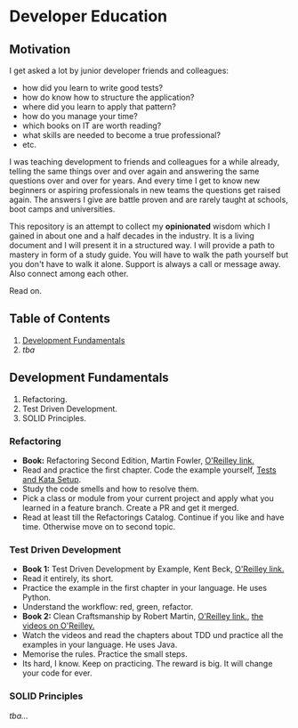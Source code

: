 # Developer Education

## Motivation

I get asked a lot by junior developer friends and colleagues:

- how did you learn to write good tests?
- how do know how to structure the application?
- where did you learn to apply that pattern?
- how do you manage your time?
- which books on IT are worth reading?
- what skills are needed to become a true professional?
- etc.

I was teaching development to friends and colleagues for a while already, telling the same things over and over again and answering the same questions over and over for years. And every time I get to know new beginners or aspiring professionals in new teams the questions get raised again. The answers I give are battle proven and are rarely taught at schools, boot camps and universities. 

This repository is an attempt to collect my **opinionated** wisdom which I gained in about one and a half decades in the industry. It is a living document and I will present it in a structured way. I will provide a path to mastery in form of a study guide. You will have to walk the path yourself but you don't have to walk it alone. Support is always a call or message away. Also connect among each other.

Read on.

## Table of Contents

1. [Development Fundamentals](#development-fundamentals)
1. _tba_


## Development Fundamentals

1. Refactoring.
1. Test Driven Development.
1. SOLID Principles.

### Refactoring
- **Book:** Refactoring Second Edition, Martin Fowler, [O'Reilley link.](https://learning.oreilly.com/library/view/refactoring-improving-the/9780134757681/)
- Read and practice the first chapter. Code the example yourself, [Tests and Kata Setup](https://martinfowler.com/articles/2024-refactoring-code-samples.html).
- Study the code smells and how to resolve them.
- Pick a class or module from your current project and apply what you learned in a feature branch. Create a PR and get it merged.
- Read at least till the Refactorings Catalog. Continue if you like and have time. Otherwise move on to second topic.

### Test Driven Development
- **Book 1:** Test Driven Development by Example, Kent Beck, [O'Reilley link.](https://learning.oreilly.com/library/view/test-driven-development/0321146530/)
- Read it entirely, its short.
- Practice the example in the first chapter in your language. He uses Python.
- Understand the workflow: red, green, refactor.
- **Book 2:** Clean Craftsmanship by Robert Martin, [O'Reilley link.](https://learning.oreilly.com/library/view/clean-craftsmanship-disciplines/9780136915805/), [the videos on O'Reilley.](https://learning.oreilly.com/course/clean-craftsmanship-disciplines/9780137676385/)
- Watch the videos and read the chapters about TDD und practice all the examples in your language. He uses Java.
- Memorise the rules. Practice the small steps.
- Its hard, I know. Keep on practicing. The reward is big. It will change your code for ever.

### SOLID Principles
_tba..._
